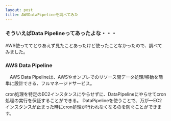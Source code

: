 ```yaml
---
layout: post
title: AWSDataPipelineを調べてみた
---
```


### そういえばData Pipelineってあったよな・・・

AWS使っててとりあえず見たことあったけど使ったことなかったので、調べてみました。

### AWS Data Pipeline

　AWS Data Pipelineは、AWSやオンプレでのリソース間データ処理/移動を簡単に設計できる、フルマネージドサービス。

cron処理を特定のEC2インスタンスにやらせずに、DataPipelineにやらせてcron処理の実行を保証することができる。
DataPipelineを使うことで、万が一EC2インスタンスが止まった時にcron処理が行われなくなるのを防ぐことができます。
